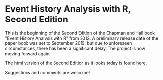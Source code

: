 # Event History Analysis with R, Second Edition

This is the beginning of the Second Edition of the
Chapman and Hall book "Event History Analysis with R" from 2012.
A preliminary release date of the paper book was set to September 2019, but due to unforeseen 
circumstances, there has been a significant delay. The project is now moving forward again.

The html version of the Second Edition as it looks today is found
[here](http://ehar.se/r/ehar2/).

Suggestions and comments are welcome!

